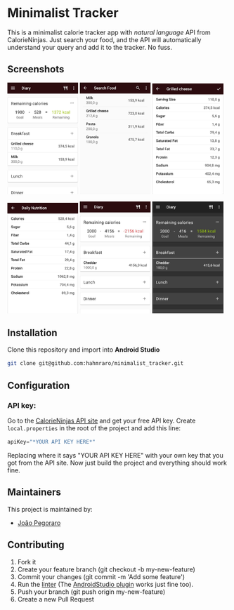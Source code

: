 # Minimalist Tracker

This is a minimalist calorie tracker app with *natural language* API from CalorieNinjas.
Just search your food, and the API will automatically understand your query and add it to the tracker.
No fuss.

## Screenshots
<p float="left">
  <img src="https://github.com/hahmraro/minimalist_tracker/blob/master/screenshots/Screenshot1.jpeg" width="32%" />
  <img src="https://github.com/hahmraro/minimalist_tracker/blob/master/screenshots/Screenshot2.jpeg" width="32%" />
  <img src="https://github.com/hahmraro/minimalist_tracker/blob/master/screenshots/Screenshot3.jpeg" width="32%" />
</p>
<p float="left">
  <img src="https://github.com/hahmraro/minimalist_tracker/blob/master/screenshots/Screenshot4.jpeg" width="32%" />
  <img src="https://github.com/hahmraro/minimalist_tracker/blob/master/screenshots/Screenshot5.jpeg" width="32%" />
  <img src="https://github.com/hahmraro/minimalist_tracker/blob/master/screenshots/Screenshot6.jpeg" width="32%" />
</p>

## Installation
Clone this repository and import into **Android Studio**
```bash
git clone git@github.com:hahmraro/minimalist_tracker.git
```

## Configuration
### API key:
Go to the [CalorieNinjas API site](https://calorieninjas.com/api) and get your free API key.
Create `local.properties` in the root of the project and add this line:
```gradle
apiKey="*YOUR API KEY HERE*"
```
Replacing where it says "YOUR API KEY HERE" with your own key that you got from the API site.
Now just build the project and everything should work fine.

## Maintainers
This project is maintained by:
* [João Pegoraro](http://github.com/hahmraro)

## Contributing

1. Fork it
2. Create your feature branch (git checkout -b my-new-feature)
3. Commit your changes (git commit -m 'Add some feature')
4. Run the [linter](https://ktlint.github.io/) (The [AndroidStudio plugin](https://plugins.jetbrains.com/plugin/15057-ktlint-unofficial-) works just fine too).
5. Push your branch (git push origin my-new-feature)
6. Create a new Pull Request